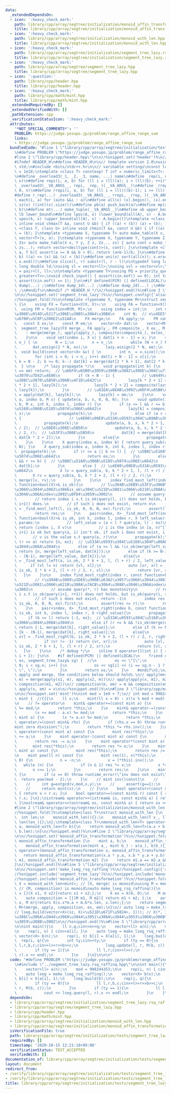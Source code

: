 ```yaml
---
data:
  _extendedDependsOn:
  - icon: ':heavy_check_mark:'
    path: library/cpp/array/segtree/initialization/monoid_affin_transformation.hpp
    title: library/cpp/array/segtree/initialization/monoid_affin_transformation.hpp
  - icon: ':heavy_check_mark:'
    path: library/cpp/array/segtree/initialization/monoid_with_len.hpp
    title: library/cpp/array/segtree/initialization/monoid_with_len.hpp
  - icon: ':heavy_check_mark:'
    path: library/cpp/array/segtree/initialization/segment_tree_lazy.rsq_raffinq.hpp
    title: library/cpp/array/segtree/initialization/segment_tree_lazy.rsq_raffinq.hpp
  - icon: ':heavy_check_mark:'
    path: library/cpp/array/segtree/segment_tree_lazy.hpp
    title: library/cpp/array/segtree/segment_tree_lazy.hpp
  - icon: ':question:'
    path: library/cpp/header.hpp
    title: library/cpp/header.hpp
  - icon: ':heavy_check_mark:'
    path: library/cpp/math/mint.hpp
    title: library/cpp/math/mint.hpp
  _extendedRequiredBy: []
  _extendedVerifiedWith: []
  _pathExtension: cpp
  _verificationStatusIcon: ':heavy_check_mark:'
  attributes:
    '*NOT_SPECIAL_COMMENTS*': ''
    PROBLEM: https://judge.yosupo.jp/problem/range_affine_range_sum
    links:
    - https://judge.yosupo.jp/problem/range_affine_range_sum
  bundledCode: "#line 1 \"library/cpp/array/segtree/initialization/tests/segment_tree_lazy.rsq_raffinq.test.cpp\"\
    \n#define PROBLEM \"https://judge.yosupo.jp/problem/range_affine_range_sum\"\n\
    #line 2 \"library/cpp/header.hpp\"\n\n//%snippet.set('header')%\n//%snippet.fold()%\n\
    #ifndef HEADER_H\n#define HEADER_H\n\n// template version 2.0\nusing namespace\
    \ std;\n#include <bits/stdc++.h>\n\n// varibable settings\nconst long long INF\
    \ = 1e18;\ntemplate <class T> constexpr T inf = numeric_limits<T>::max() / 2.1;\n\
    \n#define _overload3(_1, _2, _3, name, ...) name\n#define _rep(i, n) repi(i, 0,\
    \ n)\n#define repi(i, a, b) for (ll i = (ll)(a); i < (ll)(b); ++i)\n#define rep(...)\
    \ _overload3(__VA_ARGS__, repi, _rep, )(__VA_ARGS__)\n#define _rrep(i, n) rrepi(i,\
    \ 0, n)\n#define rrepi(i, a, b) for (ll i = (ll)((b)-1); i >= (ll)(a); --i)\n\
    #define r_rep(...) _overload3(__VA_ARGS__, rrepi, _rrep, )(__VA_ARGS__)\n#define\
    \ each(i, a) for (auto &&i : a)\n#define all(x) (x).begin(), (x).end()\n#define\
    \ sz(x) ((int)(x).size())\n#define pb(a) push_back(a)\n#define mp(a, b) make_pair(a,\
    \ b)\n#define mt(...) make_tuple(__VA_ARGS__)\n#define ub upper_bound\n#define\
    \ lb lower_bound\n#define lpos(A, x) (lower_bound(all(A), x) - A.begin())\n#define\
    \ upos(A, x) (upper_bound(all(A), x) - A.begin())\ntemplate <class T, class U>\
    \ inline void chmax(T &a, const U &b) { if ((a) < (b)) (a) = (b); }\ntemplate\
    \ <class T, class U> inline void chmin(T &a, const U &b) { if ((a) > (b)) (a)\
    \ = (b); }\ntemplate <typename X, typename T> auto make_table(X x, T a) { return\
    \ vector<T>(x, a); }\ntemplate <typename X, typename Y, typename Z, typename...\
    \ Zs> auto make_table(X x, Y y, Z z, Zs... zs) { auto cont = make_table(y, z,\
    \ zs...); return vector<decltype(cont)>(x, cont); }\n\ntemplate <class T> T cdiv(T\
    \ a, T b){ assert(a >= 0 && b > 0); return (a+b-1)/b; }\n\n#define is_in(x, a,\
    \ b) ((a) <= (x) && (x) < (b))\n#define uni(x) sort(all(x)); x.erase(unique(all(x)),\
    \ x.end())\n#define slice(l, r) substr(l, r - l)\n\ntypedef long long ll;\ntypedef\
    \ long double ld;\nusing vl = vector<ll>;\nusing vvl = vector<vl>;\nusing pll\
    \ = pair<ll, ll>;\n\ntemplate <typename T>\nusing PQ = priority_queue<T, vector<T>,\
    \ greater<T>>;\nvoid check_input() { assert(cin.eof() == 0); int tmp; cin >> tmp;\
    \ assert(cin.eof() == 1); }\n\n#if defined(PCM) || defined(LOCAL)\n#else\n#define\
    \ dump(...) ;\n#define dump_1d(...) ;\n#define dump_2d(...) ;\n#define cerrendl\
    \ ;\n#endif\n\n#endif /* HEADER_H */\n//%snippet.end()%\n#line 3 \"library/cpp/array/segtree/segment_tree_lazy.hpp\"\
    \n\n//%snippet.set('segment_tree_lazy')%\n//%snippet.config({'alias':'lazy'})%\n\
    //%snippet.fold()%\n\ntemplate <typename X, typename M>\nstruct segment_tree_lazy\
    \ {\n    using FX = function<X(X, X)>;\n    using FA = function<X(X, M)>;\n  \
    \  using FM = function<M(M, M)>;\n    using index = int;\n    int n;  // \u5143\
    \u306E\u914D\u5217\u306E\u30B5\u30A4\u30BA\n    int N;  // n\u4EE5\u4E0A\u306E\
    \u6700\u5C0F\u306E2\u51AA\n    FX merge;\n    FA apply;\n    FM composite;\n \
    \   const X ex;\n    const M em;\n    vector<X> dat;\n    vector<M> lazy;\n  \
    \  segment_tree_lazy(FX merge_, FA apply_, FM composite_, X ex_, M em_)\n    \
    \    : merge(merge_), apply(apply_), composite(composite_), ex(ex_), em(em_) {\n\
    \    }\n\n    void set(index i, X x) { dat[i + n - 1] = x; }\n    void init(index\
    \ n_) { \n        N = 1;\n        n = n_;\n        while (N < n_) N <<= 1;\n \
    \       dat.assign(2 * N, ex);\n        lazy.assign(2 * N, em);\n    } \n\n  \
    \  void build(const vector<X> &v) { \n        int n_ = v.size();\n        init(n_);\n\
    \        for (int i = 0; i < n_; i++) dat[i + N - 1] = v[i];\n        for (int\
    \ k = N - 2; k >= 0; k--) dat[k] = merge(dat[2 * k + 1], dat[2 * k + 2]);\n  \
    \  } \n\n    /* lazy propagate */\n    void propagate(int k) {\n        if (lazy[k]\
    \ == em) return;  // \u66F4\u65B0\u3059\u308B\u3082\u306E\u304C\u7121\u3051\u308C\
    \u3070\u7D42\u4E86\n        if (k < N - 1) {            // \u8449\u3067\u306A\u3051\
    \u308C\u3070\u5B50\u306B\u4F1D\u642C\n            lazy[k * 2 + 1] = composite(lazy[k\
    \ * 2 + 1], lazy[k]);\n            lazy[k * 2 + 2] = composite(lazy[k * 2 + 2],\
    \ lazy[k]);\n        }\n        // \u81EA\u8EAB\u3092\u66F4\u65B0\n        dat[k]\
    \ = apply(dat[k], lazy[k]);\n        lazy[k] = em;\n    }\n\n    void update(index\
    \ a, index b, M x) { update(a, b, x, 0, 0, N); }\n    void update(index a, index\
    \ b, M x, int k, index l, index r) {\n        if (a <= l && r <= b) {  // \u5B8C\
    \u5168\u306B\u5185\u5074\u306E\u6642\n            lazy[k] = composite(lazy[k],\
    \ x);\n            propagate(k);\n        }\n        else if (a < r && l < b)\
    \ {                     // \u4E00\u90E8\u533A\u9593\u304C\u88AB\u308B\u6642\n\
    \            propagate(k);\n            update(a, b, x, k * 2 + 1, l, (l + r)\
    \ / 2);  // \u5DE6\u306E\u5B50\n            update(a, b, x, k * 2 + 2, (l + r)\
    \ / 2, r);  // \u53F3\u306E\u5B50\n            dat[k] = merge(dat[k * 2 + 1],\
    \ dat[k * 2 + 2]);\n        }\n        else{\n            propagate(k);\n    \
    \    }\n    }\n\n    X query(index a, index b) { return query_sub(a, b, 0, 0,\
    \ N); }\n    X query_sub(index a, index b, int k, index l, index r) {\n      \
    \  propagate(k);\n        if (r <= a || b <= l) {  // \u5B8C\u5168\u306B\u5916\
    \u5074\u306E\u6642\n            return ex;\n        }\n        else if (a <= l\
    \ && r <= b) {  // \u5B8C\u5168\u306B\u5185\u5074\u306E\u6642\n            return\
    \ dat[k];\n        }\n        else {  // \u4E00\u90E8\u533A\u9593\u304C\u88AB\u308B\
    \u6642\n            X lv = query_sub(a, b, k * 2 + 1, l, (l + r) / 2);\n     \
    \       X rv = query_sub(a, b, k * 2 + 2, (l + r) / 2, r);\n            return\
    \ merge(lv, rv);\n        }\n    }\n\n    index find_most_left(index l, const\
    \ function<bool(X)>& is_ok){\n        // l\u304B\u3089\u53F3\u306B\u63A2\u3057\
    \u3066\u3044\u3063\u3066is_ok\u304C\u521D\u3081\u3066\u6210\u308A\u7ACB\u3064\u3088\
    \u3046\u306Aindex\u3092\u8FD4\u3059\u3002\n        // assume query(l, *) has monotonity\n\
    \        // return index i s.t is_ok(query(l, i)) does not holds, but is_ok(query(l,\
    \ i+1)) does.\n        // if such i does not exist, return n\n        index res\
    \ = _find_most_left(l, is_ok, 0, 0, N, ex).first;\n        assert(l <= res);\n\
    \        return res;\n    }\n    pair<index, X> _find_most_left(index a, const\
    \ function<bool(X)>& is_ok, int k, index l, index r, X left_value){\n        //\
    \ params:\n            // left_value = (a < l ? query(a, l) : ex)\n        //\
    \ return (index i, X v)\n            // i is the index in [a, n)^[l, r) s.t query(a,\
    \ i+1) is ok but query(a, i) isn't ok. if such i does not exist, i = n\n     \
    \       // v is the value s.t query(a, r)\n\n        propagate(k);\n        if\
    \ (r <= a) return {n, ex};  // \u533A\u9593\u304C\u5168\u304F\u88AB\u3063\u3066\
    \u3044\u306A\u3044\n        else if (a <= l && !is_ok(merge(left_value, dat[k])))\
    \ return {n, merge(left_value, dat[k])};\n        else if (k >= N-1) return {k\
    \ - (N-1), merge(left_value, dat[k])};\n        else{\n            auto [vl, xl]\
    \ = _find_most_left(a, is_ok, 2 * k + 1, l, (l + r) / 2, left_value);\n      \
    \      if (vl != n) return {vl, xl};\n            auto [vr, xr] = _find_most_left(a,\
    \ is_ok, 2 * k + 2, (l + r) / 2, r, xl);\n            return {vr, xr};\n     \
    \   }\n    }\n\n    index find_most_right(index r, const function<bool(X)>& is_ok){\n\
    \        // r\u304B\u3089\u5DE6\u306B\u63A2\u3057\u3066\u3044\u3063\u3066is_ok\u304C\
    \u521D\u3081\u3066\u6210\u308A\u7ACB\u3064\u3088\u3046\u306Aindex\u3092\u8FD4\u3059\
    \u3002\n        // assume query(*, r) has monotonity\n        // return index\
    \ i s.t is_ok(query(i+1, r+1)) does not holds, but is_ok(query(i, r+1)) does.\n\
    \        // if such i does not exist, return -1\n        index res = _find_most_right(r+1,\
    \ is_ok, 0, 0, N, ex).first;\n        assert(res <= r);\n        return res;\n\
    \    }\n    pair<index, X> _find_most_right(index b, const function<bool(X)>&\
    \ is_ok, int k, index l, index r, X right_value){\n        propagate(k);\n   \
    \     if (b <= l) return {-1, ex};  // \u533A\u9593\u304C\u5168\u304F\u88AB\u3063\
    \u3066\u3044\u306A\u3044\n        else if (r <= b && !is_ok(merge(dat[k], right_value)))\
    \ return {-1, merge(dat[k], right_value)};\n        else if (k >= N-1) return\
    \ {k - (N-1), merge(dat[k], right_value)};\n        else{\n            auto [vr,\
    \ xr] = _find_most_right(b, is_ok, 2 * k + 2, (l + r) / 2, r, right_value);\n\
    \            if (vr != -1) return {vr, xr};\n            auto [vl, xl] = _find_most_right(b,\
    \ is_ok, 2 * k + 1, l, (l + r) / 2, xr);\n            return {vl, xl};\n     \
    \   }\n    }\n\n    /* debug */\n    inline X operator[](int i) { return query(i,\
    \ i + 1); }\n\n    #if defined(PCM) || defined(LOCAL)\n    friend ostream& operator<<(ostream&\
    \ os, segment_tree_lazy& sg) {  //\n        os << \"[\";\n        for (int i =\
    \ 0; i < sg.n; i++) {\n            os << sg[i] << (i == sg.n - 1 ? \"]\\n\" :\
    \ \", \");\n        }\n        return os;\n    }\n    #endif\n};\n// Regarding\
    \ apply and merge, the conditions below should holds.\n// apply(merge(x1, x2),\
    \ m) = merge(apply(x1, m), apply(x2, m))\n// apply(apply(x, m1), m2) = apply(x,\
    \ composition(m1, m2))\n// composition(m, em) = m && composition(em, m) = m &&\
    \ apply(x, em) = x\n\n//%snippet.end()%\n\n#line 3 \"library/cpp/math/mint.hpp\"\
    \n\n//%snippet.set('mint')%\nint mod = 1e9 + 7;\n// int mod = 998244353;\nstruct\
    \ mint {  //{{{\n    ll x;\n    mint(ll x = 0) : x((x % mod + mod) % mod) {}\n\
    \n    // ?= operator\n    mint& operator+=(const mint a) {\n        (x += a.x)\
    \ %= mod;\n        return *this;\n    }\n    mint& operator-=(const mint a) {\n\
    \        (x += mod - a.x) %= mod;\n        return *this;\n    }\n    mint& operator*=(const\
    \ mint a) {\n        (x *= a.x) %= mod;\n        return *this;\n    }\n    mint&\
    \ operator/=(const mint& rhs) {\n        if (rhs.x == 0) throw runtime_error(\"\
    mint zero division\");\n        return *this *= rhs.inv();\n    }\n\n    mint\
    \ operator+(const mint a) const {\n        mint res(*this);\n        return res\
    \ += a;\n    }\n    mint operator-(const mint a) const {\n        mint res(*this);\n\
    \        return res -= a;\n    }\n    mint operator*(const mint a) const {\n \
    \       mint res(*this);\n        return res *= a;\n    }\n    mint operator/(const\
    \ mint a) const {\n        mint res(*this);\n        return res /= a;\n    }\n\
    \n    mint pow(ll n) const {\n        mint res(1), x(*this);\n        if (n <\
    \ 0) {\n            n = -n;\n            x = (*this).inv();\n        }\n     \
    \   while (n) {\n            if (n & 1) res *= x;\n            x *= x;\n     \
    \       n >>= 1;\n        }\n        return res;\n    }\n\n    mint inv() const\
    \ {\n        if (x == 0) throw runtime_error(\"inv does not exist\");\n      \
    \  return pow(mod - 2);\n    }\n    // mint inv()const{\n    //     int x,y;\n\
    \    //     int g=extgcd(v,mod,x,y);\n    //     assert(g==1);\n    //     if(x<0)x+=mod;\n\
    \    //     return mint(x);\n    // }\n\n    bool operator<(const mint& r) const\
    \ { return x < r.x; }\n    bool operator==(const mint& r) const { return x ==\
    \ r.x; }\n};\nistream& operator>>(istream& is, const mint& a) { return is >> a.x;\
    \ }\nostream& operator<<(ostream& os, const mint& a) { return os << a.x; }\n//}}}\n\
    #line 2 \"library/cpp/array/segtree/initialization/monoid_with_len.hpp\"\n\n//%snippet.set('monoid_with_len')%\n\
    //%snippet.fold()%\ntemplate<class T>\nstruct monoid_with_len {\n    T x;\n  \
    \  int len;\n    monoid_with_len(){};\n    monoid_with_len(T x_, ll len_) : x(x_),\
    \ len(len_){};\n};\ntemplate<class T>\nmonoid_with_len<T> operator+(monoid_with_len<T>\
    \ a, monoid_with_len<T> b){\n    return monoid_with_len<T>(a.x + b.x, a.len +\
    \ b.len);\n}\n//%snippet.end()%\n\n#line 2 \"library/cpp/array/segtree/initialization/monoid_affin_transformation.hpp\"\
    \n\n//%snippet.set('monoid_affin_transformation')%\n//%snippet.fold()%\nstruct\
    \ monoid_affin_transformation {\n    mint a, b;\n    monoid_affin_transformation(){};\n\
    \    monoid_affin_transformation(mint a_, mint b_) : a(a_), b(b_){};\n};\nmonoid_affin_transformation\
    \ operator+(monoid_affin_transformation x, monoid_affin_transformation y){\n \
    \   return monoid_affin_transformation(x.a * y.a, x.b * y.a + y.b);\n}\nbool operator==(monoid_affin_transformation\
    \ m1, monoid_affin_transformation m2) {\n    return m1.a == m2.a && m1.b == m2.b;\n\
    }\n//%snippet.end()%\n#line 5 \"library/cpp/array/segtree/initialization/segment_tree_lazy.rsq_raffinq.hpp\"\
    \n\n//%snippet.set('make_lseg_rsq_raffinq')%\n//%snippet.config({'alias':'rsq_raffinq'})%\n\
    //%snippet.include('segment_tree_lazy')%\n//%snippet.include('monoid_with_len')%\n\
    //%snippet.include('monoid_affin_transformation')%\n//%snippet.fold()%\nusing\
    \ X = monoid_with_len<mint>; // (X, merge) is monoid\nusing M = monoid_affin_transformation;\
    \ // (M, composition) is monoid\nauto make_lseg_rsq_raffinq(){\n    auto merge\
    \ = [](X x1, X x2){return x1 + x2;};\n    X ex = X(0, 0);\n    M em = M(1, 0);\n\
    \    auto composition = [](M m1, M m2){ return m1 + m2; };\n    auto apply = [](X\
    \ x, M m){return X(x.x*m.a + m.b*x.len, x.len);};\n    return segment_tree_lazy<X,\
    \ M>(merge, apply, composition, ex, em);\n}\n// auto lseg = make_lseg_rsq_raffinq();\n\
    // lseg.build(vector<X>(sz, X(<\u521D\u671F\u5024>, 1))); // X(*, 1)\u3092\u5165\
    \u308C\u306A\u3044\u3068\u3044\u3051\u306A\u3044\u3053\u3068\u306B\u6CE8\u610F\
    \u3059\u308B\u3002\n\n//%snippet.end()%\n#line 3 \"library/cpp/array/segtree/initialization/tests/segment_tree_lazy.rsq_raffinq.test.cpp\"\
    \n\nint main(){\n    ll n,q;cin>>n>>q;\n    vector<ll> a(n);\n    mod = 998244353;\n\
    \n    rep(i, n) { cin>>a[i]; }\n    auto lseg = make_lseg_rsq_raffinq();\n   \
    \ vector<X> b(n);\n    rep(i, n) b[i] = X(a[i], 1);\n    lseg.build(b);\n\n  \
    \  rep(i, q){\n        int ty;cin>>ty;\n        if (ty == 0){\n            ll\
    \ l,r,b,c;cin>>l>>r>>b>>c;\n            lseg.update(l, r, M(b, c));\n        }\n\
    \        if (ty == 1){\n            ll l,r;cin>>l>>r;\n            cout << lseg.query(l,\
    \ r).x << endl;\n        }\n    }\n}\n\n\n"
  code: "#define PROBLEM \"https://judge.yosupo.jp/problem/range_affine_range_sum\"\
    \n#include \"../segment_tree_lazy.rsq_raffinq.hpp\"\n\nint main(){\n    ll n,q;cin>>n>>q;\n\
    \    vector<ll> a(n);\n    mod = 998244353;\n\n    rep(i, n) { cin>>a[i]; }\n\
    \    auto lseg = make_lseg_rsq_raffinq();\n    vector<X> b(n);\n    rep(i, n)\
    \ b[i] = X(a[i], 1);\n    lseg.build(b);\n\n    rep(i, q){\n        int ty;cin>>ty;\n\
    \        if (ty == 0){\n            ll l,r,b,c;cin>>l>>r>>b>>c;\n            lseg.update(l,\
    \ r, M(b, c));\n        }\n        if (ty == 1){\n            ll l,r;cin>>l>>r;\n\
    \            cout << lseg.query(l, r).x << endl;\n        }\n    }\n}\n\n\n"
  dependsOn:
  - library/cpp/array/segtree/initialization/segment_tree_lazy.rsq_raffinq.hpp
  - library/cpp/array/segtree/segment_tree_lazy.hpp
  - library/cpp/header.hpp
  - library/cpp/math/mint.hpp
  - library/cpp/array/segtree/initialization/monoid_with_len.hpp
  - library/cpp/array/segtree/initialization/monoid_affin_transformation.hpp
  isVerificationFile: true
  path: library/cpp/array/segtree/initialization/tests/segment_tree_lazy.rsq_raffinq.test.cpp
  requiredBy: []
  timestamp: '2020-10-15 12:21:18+09:00'
  verificationStatus: TEST_ACCEPTED
  verifiedWith: []
documentation_of: library/cpp/array/segtree/initialization/tests/segment_tree_lazy.rsq_raffinq.test.cpp
layout: document
redirect_from:
- /verify/library/cpp/array/segtree/initialization/tests/segment_tree_lazy.rsq_raffinq.test.cpp
- /verify/library/cpp/array/segtree/initialization/tests/segment_tree_lazy.rsq_raffinq.test.cpp.html
title: library/cpp/array/segtree/initialization/tests/segment_tree_lazy.rsq_raffinq.test.cpp
---
```

